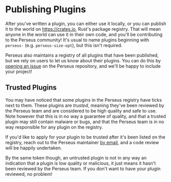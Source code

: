 # Publishing Plugins

After you've written a plugin, you can either use it locally, or you can publish it to the world on <https://crates.io>, Rust's package registry. That will mean anyone in the world can use it in their own code, and you'll be contributing to the Perseus community! It's usual to name plugins beginning with `perseus-` (e.g. `perseus-size-opt`), but this isn't required.

Perseus also maintains a registry of all plugins that have been published, but we rely on users to let us know about their plugins. You can do this by [opening an issue](https://github.com/framesurge/perseus/issues/new/choose) on the Perseus repository, and we'll be happy to include your project!

## Trusted Plugins

You may have noticed that some plugins in the Perseus registry have ticks next to them. These plugins are _trusted_, meaning they've been reviewed by the Perseus team and are considered to be high quality and safe to use. Note however that this is in no way a guarantee of quality, and that a trusted plugin may still contain malware or bugs, and that the Perseus team is in no way responsible for any plugin on the registry.

If you'd like to apply for your plugin to be trusted after it's been listed on the registry, reach out to the Perseus maintainer [by email](mailto:arctic_hen7@pm.me), and a code review will be happily undertaken.

By the same token though, an untrusted plugin is not in any way an indication that a plugin is low quality or malicious, it just means it hasn't been reviewed by the Perseus team. If you don't want to have your plugin reviewed, no problem!
